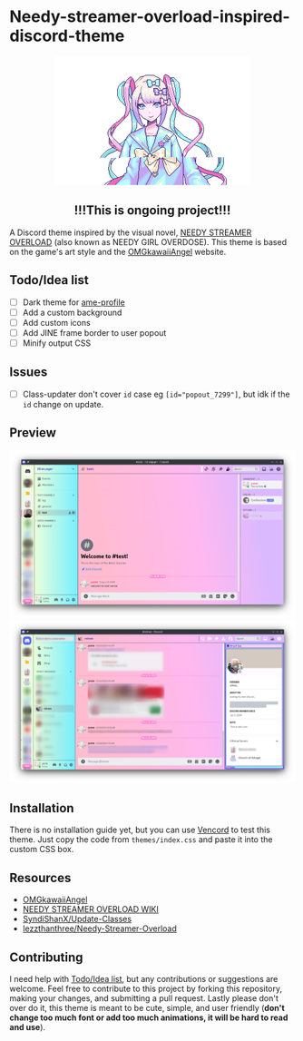 # Needy-streamer-overload-inspired-discord-theme

<div align="center">
<img src="./preview/KAngel-peace-shine.webp" alt="KAngel-peace"/>
</div>

## <div align="center">!!!This is ongoing project!!!</div>

A Discord theme inspired by the visual novel, [NEEDY STREAMER OVERLOAD](https://store.steampowered.com/app/1451940/NEEDY_STREAMER_OVERLOAD) (also known as NEEDY GIRL OVERDOSE). This theme is based on the game's art style and the [OMGkawaiiAngel](https://angelkawaii.com/) website.

## Todo/Idea list

- [ ] Dark theme for [ame-profile](https://angelkawaii.com/en/ame-profile/)
- [ ] Add a custom background
- [ ] Add custom icons
- [ ] Add JINE frame border to user popout
- [ ] Minify output CSS

## Issues

- [ ] Class-updater don't cover `id` case eg `[id="popout_7299"]`, but idk if the `id` change on update.

## Preview

![Preview Server](./preview/dc-preview-main.png)
![Preview DM](./preview/dc-preview-dm.png)

## Installation

There is no installation guide yet, but you can use [Vencord](https://vencord.dev/) to test this theme. Just copy the code from `themes/index.css` and paste it into the custom CSS box.

## Resources

- [OMGkawaiiAngel](https://angelkawaii.com/)
- [NEEDY STREAMER OVERLOAD WIKI](https://needy-streamer-overload.fandom.com/wiki/NEEDY_STREAMER_OVERLOAD_Wiki)
- [SyndiShanX/Update-Classes](https://github.com/SyndiShanX/Update-Classes)
- [lezzthanthree/Needy-Streamer-Overload](https://github.com/lezzthanthree/Needy-Streamer-Overload)

## Contributing

I need help with [Todo/Idea list](#todoidea-list), but any contributions or suggestions are welcome. Feel free to contribute to this project by forking this repository, making your changes, and submitting a pull request. Lastly please don't over do it, this theme is meant to be cute, simple, and user friendly (**don't change too much font or add too much animations, it will be hard to read and use**).
